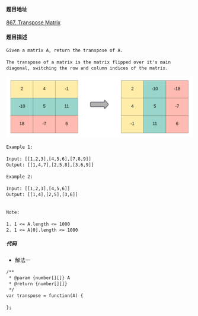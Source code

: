 #### 题目地址
[867. Transpose Matrix](https://leetcode.com/problems/transpose-matrix/)
#### 题目描述
```
Given a matrix A, return the transpose of A.

The transpose of a matrix is the matrix flipped over it's main diagonal, switching the row and column indices of the matrix.
```
 ![p_1.png](../assets/array/2019-11-29/p_1.png)
```
Example 1:

Input: [[1,2,3],[4,5,6],[7,8,9]]
Output: [[1,4,7],[2,5,8],[3,6,9]]

Example 2:

Input: [[1,2,3],[4,5,6]]
Output: [[1,4],[2,5],[3,6]]
 

Note:

1. 1 <= A.length <= 1000
2. 1 <= A[0].length <= 1000
```

##### 代码

- 解法一
```
/**
 * @param {number[][]} A
 * @return {number[][]}
 */
var transpose = function(A) {
    
};
```
